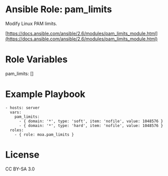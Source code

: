 # Ansible Role: pam_limits

Modify Linux PAM limits.

[https://docs.ansible.com/ansible/2.6/modules/pam_limits_module.html](https://docs.ansible.com/ansible/2.6/modules/pam_limits_module.html)

# Role Variables

pam_limits: []

# Example Playbook

```
- hosts: server
  vars:
    pam_limits:
      - { domain: '*', type: 'soft', item: 'nofile', value: 1048576 }
      - { domain: '*', type: 'hard', item: 'nofile', value: 1048576 }
  roles:
    - { role: moa.pam_limits }
```

# License
CC BY-SA 3.0
